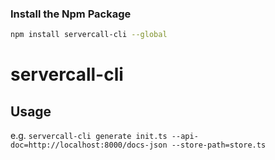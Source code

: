 ### Install the Npm Package
```bash
npm install servercall-cli --global
```
# servercall-cli

## Usage
e.g. `servercall-cli generate init.ts --api-doc=http://localhost:8000/docs-json --store-path=store.ts`
